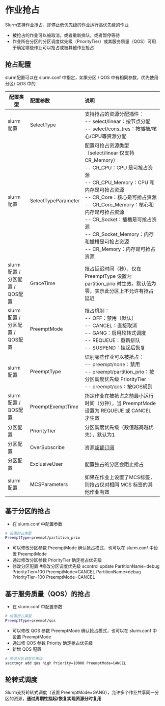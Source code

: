 # 作业抢占

Slurm支持作业抢占，即停止低优先级的作业运行高优先级的作业
- 被抢占的作业可以被取消，或者重新排队，或者暂停等待
- 作业所在分区的分区调度优先级（PriorityTier）或其服务质量（QOS）可用于确定哪些作业可以抢占或被其他作业抢占





## 抢占配置

slurm配置可以在 slurm.conf 中指定，如果分区 / QOS 中有相同参数，优先使用分区/ QOS 中的

| 配置类型                   | 配置参数                | 说明                                                                                                                                                                                                                                                   |
|------------------------|:--------------------|:-----------------------------------------------------------------------------------------------------------------------------------------------------------------------------------------------------------------------------------------------------|
| slurm配置                | SelectType          | 支持抢占的资源分配插件：<br/> -- select/linear：按节点分配<br/> -- select/cons_tres：按插槽/核心/CPU等资源分配                                                                                                                                                                    |
| slurm配置                | SelectTypeParameter | 配置可抢占资源类型（select/linear 仅支持 CR_Memory）<br/>-- CR_CPU：CPU 是可抢占资源<br/>-- CR_CPU_Memory：CPU 和内存是可抢占资源<br/>-- CR_Core：核心是可抢占资源<br/>-- CR_Core_Memory：核心和内存是可抢占资源<br/>-- CR_Socket：插槽是可抢占资源<br/>-- CR_Socket_Memory：内存和插槽是可抢占资源<br/>-- CR_Memory：内存是可抢占资源 |
| slurm配置 / 分区配置 / QOS配置 | GraceTime           | 抢占延迟时间（秒），仅在 PreemptType 设置为 partition_prio 时生效。默认值为零，表示此分区上不允许有抢占延迟                                                                                                                                                                                 |
| slurm配置 / 分区配置 / QOS配置 | PreemptMode         | 抢占机制：<br/> -- OFF：禁用（默认）<br/> -- CANCEL：直接取消<br/> -- GANG：启用轮转式调度<br/> -- REQUEUE：重新排队<br/> -- SUSPEND：挂起后恢复                                                                                                                                         |
| slurm配置                | PreemptType         | 识别哪些作业可以被抢占：<br/>-- preempt/none：禁用 <br/>-- preempt/partition_prio：按分区调度优先级 PriorityTier<br/>-- preempt/qos：按QOS规则                                                                                                                                   |
| slurm配置 / QOS配置        | PreemptExemptTime   | 指定作业在被抢占之前最小运行时间（分钟），当 PreemptMode 设置为 REQUEUE 或 CANCEL 才生效                                                                                                                                                                                          |
| 分区配置                   | PriorityTier        | 分区调度优先级（数值越高越优先），默认为1                                                                                                                                                                                                                                |
| 分区配置                   | OverSubscribe       | 资源<a href="share-resources.md">超额订阅</a>                                                                                                                                                                                                              |
| 分区配置                   | ExclusiveUser       | 配置独占的分区会阻止抢占                                                                                                                                                                                                                                         |
| slurm配置                | MCSParameters       | 如果在作业上设置了MCS标签，则抢占仅对相同 MCS 标签的其他作业有效                                                                                                                                                                                                                 |



## 基于分区的抢占

- 在 slurm.conf 中配置参数

```bash
# 设置抢占类型
PreemptType=preempt/partition_prio
```

- 可以修改分区参数 PreemptMode 确认抢占模式，也可以在 slurm.conf 中设置 PreemptMode
- 通过修改分区参数 PriorityTier 确定抢占优先级
- 修改分区配置
  <tabs group="update_partition">
    <tab id="update_partition_cmd" title="命令行" group-key="cmd">
       <code-block lang="bash">
          #修改分区调度优先级
          scontrol update PartitionName=debug PriorityTier=100 PreemptMode=CANCEL
       </code-block>
    </tab>
   <tab id="update_partition_conf" title="配置" group-key="conf">
       <code-block lang="bash">
          PartitionName=debug PriorityTier=100 PreemptMode=CANCEL
      </code-block>
  </tab>
  </tabs>



## 基于服务质量（QOS）的抢占

- 在 slurm.conf 中配置参数

```bash
# 设置抢占类型
PreemptType=preempt/qos
```

- 可以修改 QOS 参数 PreemptMode 确认抢占模式，也可以在 slurm.conf 中设置 PreemptMode
- 通过修 QOS 参数 Priority 确定抢占优先级
- 新增 QOS 配置

```bash
# 修改分区调度优先级
sacctmgr add qos high Priority=10000 PreemptMode=CANCEL
```




## 轮转式调度

Slurm支持轮转式调度（设置 PreemptMode=GANG），允许多个作业共享同一分区的资源，**通过周期性挂起/恢复实现资源分时复用**